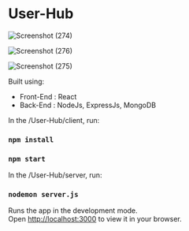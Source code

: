 # User-Hub

![Screenshot (274)](https://github.com/mohd-ravish/User-Hub/assets/102902397/10f39537-1f55-4be3-aad1-6a2dbbbb7e7d)

![Screenshot (276)](https://github.com/mohd-ravish/User-Hub/assets/102902397/2ec199bf-3128-4158-902a-033902971189)

![Screenshot (275)](https://github.com/mohd-ravish/User-Hub/assets/102902397/05dee3ee-aca9-43ca-8cb5-f790f8f0b712)

Built using:

- Front-End : React
- Back-End : NodeJs, ExpressJs, MongoDB
  
In the /User-Hub/client, run:
### `npm install`
### `npm start`

In the /User-Hub/server, run:
### `nodemon server.js`

Runs the app in the development mode.\
Open [http://localhost:3000](http://localhost:3000) to view it in your browser.
